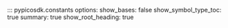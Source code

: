 <!-- Copyright (C) 2025-2025 Pico Technology Ltd. See LICENSE file for terms. -->
::: pypicosdk.constants
    options:
        show_bases: false
        show_symbol_type_toc: true
        summary: true
        show_root_heading: true